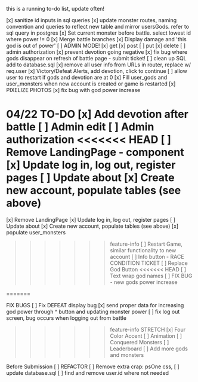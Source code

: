 this is a running to-do list, update often!

[x] sanitize id inputs in sql queries
[x] update monster routes, naming convention and queries to reflect new table and mirror usersGods. refer to sql query in postgres
[x] Set current monster before battle. select lowest id 
where power != 0 
[x] Merge battle branches
[x] Display damage and 'this god is out of power'
[ ] ADMIN MODE!
    [x] get
    [x] post
    [ ] put
    [x] delete
[ ] admin authorization
[x] prevent devotion going negative
[x] fix bug where gods disappear on refresh of battle page - submit ticket!
[ ] clean up SQL add to database.sql
[x] remove all user info from URLs in router, replace w/ req.user
[x] Victory/Defeat Alerts, add devotion, click to continue
[ ] allow user to restart if gods and devotion are at 0 
[x] Fill user_gods and user_monsters when new account is created or game is restarted
[x] PIXELIZE PHOTOS
[x] fix bug with god power increase

04/22 TO-DO 
[x] Add devotion after battle
[ ] Admin edit
[ ] Admin authorization
<<<<<<< HEAD
[ ] Remove LandingPage - component 
[x] Update log in, log out, register pages
[ ] Update about
[x] Create new account, populate tables (see above)
=======
[x] Remove LandingPage
[x] Update log in, log out, register pages
[ ] Update about
[x] Create new account, populate tables (see above)
    [x] populate user_monsters
>>>>>>> feature-info
[ ] Restart Game, similar functionality to new account
[ ] Info button - RACE CONDITION TICKET
[ ] Replace God Button
<<<<<<< HEAD
[ ] Text wrap god names
[ ] FIX BUG - new gods power increase
 
=======

FIX BUGS
[ ] Fix DEFEAT display bug
[x] send proper data for increasing god power through ^ button and updating monster power 
[ ] fix log out screen, bug occurs when logging out from battle

>>>>>>> feature-info
STRETCH
[x] Four Color Accent
[ ] Animation
[ ] Conquered Monsters
[ ] Leaderboard
[ ] Add more gods and monsters

Before Submission
[ ] REFACTOR
[ ] Remove extra crap: psOne css, 
[ ] update database.sql
[ ] find and remove user.id where not needed
